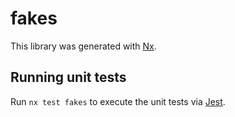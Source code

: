 # fakes

This library was generated with [Nx](https://nx.dev).

## Running unit tests

Run `nx test fakes` to execute the unit tests via [Jest](https://jestjs.io).
